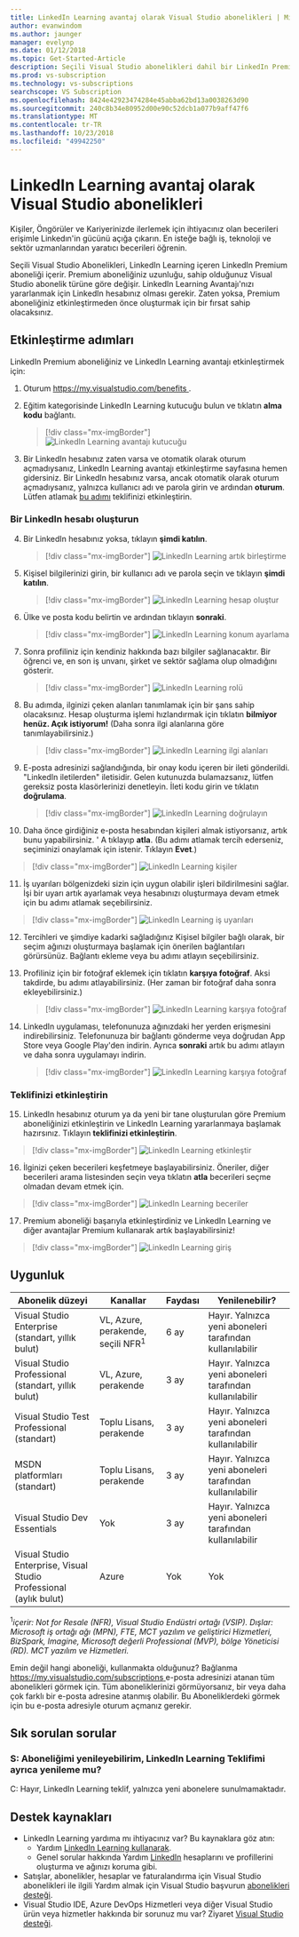 ```yaml
---
title: LinkedIn Learning avantaj olarak Visual Studio abonelikleri | Microsoft Docs
author: evanwindom
ms.author: jaunger
manager: evelynp
ms.date: 01/12/2018
ms.topic: Get-Started-Article
description: Seçili Visual Studio abonelikleri dahil bir LinkedIn Premium aboneliği bir parçası olarak dahil LinkedIn Learning Avantajı hakkında bilgi edinin.
ms.prod: vs-subscription
ms.technology: vs-subscriptions
searchscope: VS Subscription
ms.openlocfilehash: 8424e42923474284e45abba62bd13a0038263d90
ms.sourcegitcommit: 240c8b34e80952d00e90c52dcb1a077b9aff47f6
ms.translationtype: MT
ms.contentlocale: tr-TR
ms.lasthandoff: 10/23/2018
ms.locfileid: "49942250"
---
```

# <a name="the-linkedin-learning-benefit-in-visual-studio-subscriptions"></a>LinkedIn Learning avantaj olarak Visual Studio abonelikleri

Kişiler, Öngörüler ve Kariyerinizde ilerlemek için ihtiyacınız olan becerileri erişimle Linkedın'in gücünü açığa çıkarın.  En isteğe bağlı iş, teknoloji ve sektör uzmanlarından yaratıcı becerileri öğrenin.

Seçili Visual Studio Abonelikleri, LinkedIn Learning içeren LinkedIn Premium aboneliği içerir.  Premium aboneliğiniz uzunluğu, sahip olduğunuz Visual Studio abonelik türüne göre değişir.
LinkedIn Learning Avantajı'nızı yararlanmak için LinkedIn hesabınız olması gerekir.  Zaten yoksa, Premium aboneliğiniz etkinleştirmeden önce oluşturmak için bir fırsat sahip olacaksınız.

## <a name="activation-steps"></a>Etkinleştirme adımları
LinkedIn Premium aboneliğiniz ve LinkedIn Learning avantajı etkinleştirmek için:
1. Oturum [ https://my.visualstudio.com/benefits ](https://my.visualstudio.com/benefits?wt.mc_id=o~msft~docs).

2. Eğitim kategorisinde LinkedIn Learning kutucuğu bulun ve tıklatın **alma kodu** bağlantı.
   > [!div class="mx-imgBorder"]
   > ![LinkedIn Learning avantajı kutucuğu](_img/vs-linkedin/vs-linkedin-3-month-tile.png)


3. Bir LinkedIn hesabınız zaten varsa ve otomatik olarak oturum açmadıysanız, LinkedIn Learning avantajı etkinleştirme sayfasına hemen gidersiniz.  Bir LinkedIn hesabınız varsa, ancak otomatik olarak oturum açmadıysanız, yalnızca kullanıcı adı ve parola girin ve ardından **oturum**.  Lütfen atlamak [bu adımı](#activate-your-offer) teklifinizi etkinleştirin.

### <a name="create-a-linkedin-account"></a>Bir LinkedIn hesabı oluşturun
4. Bir LinkedIn hesabınız yoksa, tıklayın **şimdi katılın**.
   > [!div class="mx-imgBorder"]
   > ![LinkedIn Learning artık birleştirme](_img/vs-linkedin/vs-linkedin-join-now.png)

5. Kişisel bilgilerinizi girin, bir kullanıcı adı ve parola seçin ve tıklayın **şimdi katılın**.
   > [!div class="mx-imgBorder"]
   > ![LinkedIn Learning hesap oluştur](_img/vs-linkedin/vs-linkedin-create-account.png)

6. Ülke ve posta kodu belirtin ve ardından tıklayın **sonraki**.
   > [!div class="mx-imgBorder"]
   > ![LinkedIn Learning konum ayarlama](_img/vs-linkedin/vs-linkedin-set-location.png)

7. Sonra profiliniz için kendiniz hakkında bazı bilgiler sağlanacaktır.  Bir öğrenci ve, en son iş unvanı, şirket ve sektör sağlama olup olmadığını gösterir.
   > [!div class="mx-imgBorder"]
   > ![LinkedIn Learning rolü](_img/vs-linkedin/vs-linkedin-role.png)

8. Bu adımda, ilginizi çeken alanları tanımlamak için bir şans sahip olacaksınız.  Hesap oluşturma işlemi hızlandırmak için tıklatın **bilmiyor henüz.  Açık istiyorum!**  (Daha sonra ilgi alanlarına göre tanımlayabilirsiniz.)
   > [!div class="mx-imgBorder"]
   > ![LinkedIn Learning ilgi alanları](_img/vs-linkedin/vs-linkedin-interests.png)

9. E-posta adresinizi sağlandığında, bir onay kodu içeren bir ileti gönderildi.  "LinkedIn iletilerden" iletisidir.  Gelen kutunuzda bulamazsanız, lütfen gereksiz posta klasörlerinizi denetleyin.  İleti kodu girin ve tıklatın **doğrulama**.
   > [!div class="mx-imgBorder"]
   > ![LinkedIn Learning doğrulayın](_img/vs-linkedin/vs-linkedin-verify.png)

10. Daha önce girdiğiniz e-posta hesabından kişileri almak istiyorsanız, artık bunu yapabilirsiniz.  ' A tıklayıp **atla**. (Bu adımı atlamak tercih ederseniz, seçiminizi onaylamak için istenir.  Tıklayın **Evet**.)
   > [!div class="mx-imgBorder"]
   > ![LinkedIn Learning kişiler](_img/vs-linkedin/vs-linkedin-contacts.png)

11. İş uyarıları bölgenizdeki sizin için uygun olabilir işleri bildirilmesini sağlar.  İşi bir uyarı artık ayarlamak veya hesabınızı oluşturmaya devam etmek için bu adımı atlamak seçebilirsiniz.
   > [!div class="mx-imgBorder"]
   > ![LinkedIn Learning iş uyarıları](_img/vs-linkedin/vs-linkedin-job-alerts.png)

12. Tercihleri ve şimdiye kadarki sağladığınız Kişisel bilgiler bağlı olarak, bir seçim ağınızı oluşturmaya başlamak için önerilen bağlantıları görürsünüz.  Bağlantı ekleme veya bu adımı atlayın seçebilirsiniz.

13. Profiliniz için bir fotoğraf eklemek için tıklatın **karşıya fotoğraf**.  Aksi takdirde, bu adımı atlayabilirsiniz.  (Her zaman bir fotoğraf daha sonra ekleyebilirsiniz.)
    > [!div class="mx-imgBorder"]
    > ![LinkedIn Learning karşıya fotoğraf](_img/vs-linkedin/vs-linkedin-photo.png)

14. LinkedIn uygulaması, telefonunuza ağınızdaki her yerden erişmesini indirebilirsiniz.  Telefonunuza bir bağlantı gönderme veya doğrudan App Store veya Google Play'den indirin.  Ayrıca **sonraki** artık bu adımı atlayın ve daha sonra uygulamayı indirin.
    > [!div class="mx-imgBorder"]
    > ![LinkedIn Learning karşıya fotoğraf](_img/vs-linkedin/vs-linkedin-app.png)

### <a name="activate-your-offer"></a>Teklifinizi etkinleştirin
15. LinkedIn hesabınız oturum ya da yeni bir tane oluşturulan göre Premium aboneliğinizi etkinleştirin ve LinkedIn Learning yararlanmaya başlamak hazırsınız.  Tıklayın **teklifinizi etkinleştirin**.
   > [!div class="mx-imgBorder"]
   > ![LinkedIn Learning etkinleştir](_img/vs-linkedin/vs-linkedin-Activate1.png)


16. İlginizi çeken becerileri keşfetmeye başlayabilirsiniz.  Öneriler, diğer becerileri arama listesinden seçin veya tıklatın **atla** becerileri seçme olmadan devam etmek için.
   > [!div class="mx-imgBorder"]
   > ![LinkedIn Learning beceriler](_img/vs-linkedin/vs-linkedin-skills.png)

17. Premium aboneliği başarıyla etkinleştirdiniz ve LinkedIn Learning ve diğer avantajlar Premium kullanarak artık başlayabilirsiniz!
   > [!div class="mx-imgBorder"]
   > ![LinkedIn Learning giriş](_img/vs-linkedin/vs-linkedin-learning-home.png)

## <a name="eligibility"></a>Uygunluk

| Abonelik düzeyi                                                 |     Kanallar                                            | Faydası                                                          | Yenilenebilir?    |
|--------------------------------------------------------------------|---------------------------------------------------------|------------------------------------------------------------------|---------------|
| Visual Studio Enterprise (standart, yıllık bulut)   | VL, Azure, perakende, seçili NFR<sup>1</sup> | 6 ay       |  Hayır.  Yalnızca yeni aboneleri tarafından kullanılabilir          |
| Visual Studio Professional (standart, yıllık bulut) | VL, Azure, perakende                                       | 3 ay                                                            |Hayır.  Yalnızca yeni aboneleri tarafından kullanılabilir         |
| Visual Studio Test Professional (standart)                         | Toplu Lisans, perakende                                              | 3 ay                                             |  Hayır.  Yalnızca yeni aboneleri tarafından kullanılabilir         |
| MSDN platformları (standart)                                          | Toplu Lisans, perakende                                              | 3 ay                                              | Hayır.  Yalnızca yeni aboneleri tarafından kullanılabilir         |
| Visual Studio Dev Essentials | Yok  | 3 ay |Hayır.  Yalnızca yeni aboneleri tarafından kullanılabilir |
| Visual Studio Enterprise, Visual Studio Professional (aylık bulut) | Azure                                       | Yok                                                           |Yok|

<sup>1</sup>*içerir: Not for Resale (NFR), Visual Studio Endüstri ortağı (VSIP).  Dışlar: Microsoft iş ortağı ağı (MPN), FTE, MCT yazılım ve geliştirici Hizmetleri, BizSpark, Imagine, Microsoft değerli Professional (MVP), bölge Yöneticisi (RD).  MCT yazılım ve Hizmetleri.*



Emin değil hangi aboneliği, kullanmakta olduğunuz?  Bağlanma [ https://my.visualstudio.com/subscriptions ](https://my.visualstudio.com/subscriptions?wt.mc_id=o~msft~docs) e-posta adresinizi atanan tüm abonelikleri görmek için. Tüm aboneliklerinizi görmüyorsanız, bir veya daha çok farklı bir e-posta adresine atanmış olabilir.  Bu Aboneliklerdeki görmek için bu e-posta adresiyle oturum açmanız gerekir.

## <a name="frequently-asked-questions"></a>Sık sorulan sorular
### <a name="q-if-i-renew-my-subscription-does-my-linkedin-learning-benefit-also-renew"></a>S: Aboneliğimi yenileyebilirim, LinkedIn Learning Teklifimi ayrıca yenileme mu?
C: Hayır, LinkedIn Learning teklif, yalnızca yeni abonelere sunulmamaktadır.

## <a name="support-resources"></a>Destek kaynakları
-  LinkedIn Learning yardıma mı ihtiyacınız var?  Bu kaynaklara göz atın:
    - Yardım [LinkedIn Learning kullanarak](https://www.linkedin.com/help/learning).
    - Genel sorular hakkında Yardım [LinkedIn](https://www.linkedin.com/help/linkedin) hesaplarını ve profillerini oluşturma ve ağınızı koruma gibi.
-  Satışlar, abonelikler, hesaplar ve faturalandırma için Visual Studio abonelikleri ile ilgili Yardım almak için Visual Studio başvurun [abonelikleri desteği](https://visualstudio.microsoft.com/subscriptions/support/).
-  Visual Studio IDE, Azure DevOps Hizmetleri veya diğer Visual Studio ürün veya hizmetler hakkında bir sorunuz mu var?  Ziyaret [Visual Studio desteği](https://visualstudio.microsoft.com/support/).